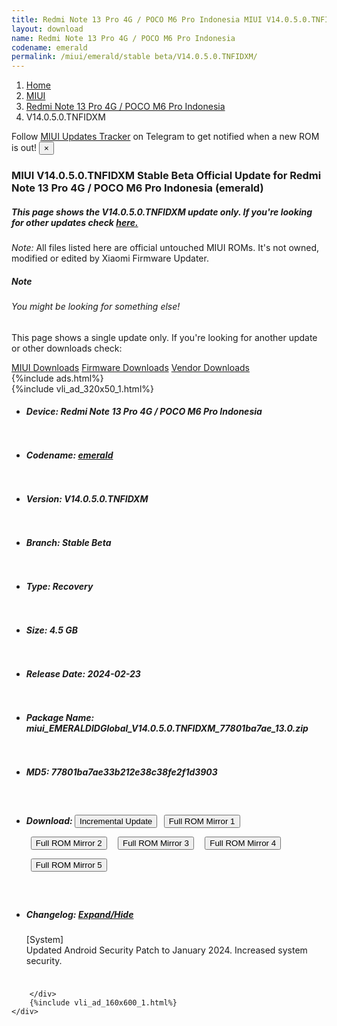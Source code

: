 ```yaml
---
title: Redmi Note 13 Pro 4G / POCO M6 Pro Indonesia MIUI V14.0.5.0.TNFIDXM Update
layout: download
name: Redmi Note 13 Pro 4G / POCO M6 Pro Indonesia
codename: emerald
permalink: /miui/emerald/stable beta/V14.0.5.0.TNFIDXM/
---
```

<nav aria-label="breadcrumb">
    <ol class="breadcrumb">
        <li class="breadcrumb-item"><a href="/">Home</a></li>
        <li class="breadcrumb-item"><a href="/miui/">MIUI</a></li>
        <li class="breadcrumb-item"><a href="/miui/emerald/">Redmi Note 13 Pro 4G / POCO M6 Pro Indonesia</a></li>
        <li class="breadcrumb-item active" aria-current="page">V14.0.5.0.TNFIDXM</li>
    </ol>
</nav>
<div class="alert alert-primary alert-dismissible fade show" role="alert">
    Follow <a href="https://t.me/MIUIUpdatesTracker" class="alert-link">MIUI Updates Tracker</a> on Telegram to get
    notified when a new ROM is out!
    <button type="button" class="close" data-dismiss="alert" aria-label="Close">
        <span aria-hidden="true">&times;</span>
    </button>
</div>
<div class="col-12 mx-auto">
    <h3 class="title bg-light p-2 rounded">MIUI V14.0.5.0.TNFIDXM Stable Beta Official Update for Redmi Note 13 Pro 4G / POCO M6 Pro Indonesia (emerald)</h3>
    <h5>This page shows the V14.0.5.0.TNFIDXM update only. If you're looking for other updates check
        <a href="/miui/emerald/">here.</a></h5>
    <p><i>Note: </i>All files listed here are official untouched MIUI ROMs.
        It's not owned, modified or edited by Xiaomi Firmware Updater.</p>
    <div class="card">
        <div class="card-body">
            <h5 class="card-title">Note</h5>
            <h6 class="card-subtitle mb-2 text-muted">You might be looking for something else!</h6>
            <p class="card-text">This page shows a single update only.
                If you're looking for another update or other downloads check:</p>
            <a href="/miui/" class="card-link">MIUI Downloads</a>
            <a href="/firmware/" class="card-link">Firmware Downloads</a>
            <a href="/vendor/" class="card-link">Vendor Downloads</a>
        </div>
    </div>
    {%include ads.html%}
    <div class="row justify-content-center">
        <div class="col-10" id="downloads">
                    <div class="card card-body">
            {%include vli_ad_320x50_1.html%}
            <ul class="list-unstyled">
                <li style="padding-bottom: 10px;">
                    <h5><b>Device: </b>Redmi Note 13 Pro 4G / POCO M6 Pro Indonesia</h5>
                </li>
                <li style="padding-bottom: 10px;">
                    <h5><b>Codename: </b> <a href="/miui/emerald/" target="_blank">emerald</a> </h5>
                </li>
                <li style="padding-bottom: 10px;">
                    <h5><b>Version: </b>V14.0.5.0.TNFIDXM</h5>
                </li>
                <li style="padding-bottom: 10px;">
                    <h5><b>Branch: </b>Stable Beta</h5>
                </li>
                <li style="padding-bottom: 10px;">
                    <h5><b>Type: </b>Recovery</h5>
                </li>
                <li style="padding-bottom: 10px;">
                    <h5><b>Size: </b>4.5 GB</h5>
                </li>
                <li style="padding-bottom: 10px;">
                    <h5><b>Release Date: </b>2024-02-23</h5>
                </li>
                <li style="padding-bottom: 10px;">
                    <h5><b>Package Name: </b><span id="filename" class="text-dark">miui_EMERALDIDGlobal_V14.0.5.0.TNFIDXM_77801ba7ae_13.0.zip</span></h5>
                </li>
                <li style="padding-bottom: 10px;">
                    <h5><b>MD5: </b><span id="md5" class="text-muted">77801ba7ae33b212e38c38fe2f1d3903</span></h5>
                </li>
                <li style="padding-bottom: 10px;">
                    <h5><b>Download: </b><button type="button" id="incremental_download" class="btn btn-warning" onclick="window.open('https://bigota.d.miui.com/V14.0.5.0.TNFIDXM/miui-blockota-emerald_id_global-V14.0.4.0.TNFIDXM-V14.0.5.0.TNFIDXM-a0a33301cb-13.0.zip', '_blank');"><i class="fa fa-download"></i> Incremental Update</button> <button type="button" id="download" class="btn btn-primary" style="margin: 7px;" onclick="window.open('https://cdn-ota.azureedge.net/V14.0.5.0.TNFIDXM/miui_EMERALDIDGlobal_V14.0.5.0.TNFIDXM_77801ba7ae_13.0.zip', '_blank');"><i class="fa fa-download"></i> Full ROM Mirror 1</button> <button type="button" id="download" class="btn btn-primary" style="margin: 7px;" onclick="window.open('https://cdnorg.d.miui.com/V14.0.5.0.TNFIDXM/miui_EMERALDIDGlobal_V14.0.5.0.TNFIDXM_77801ba7ae_13.0.zip', '_blank');"><i class="fa fa-download"></i> Full ROM Mirror 2</button> <button type="button" id="download" class="btn btn-primary" style="margin: 7px;" onclick="window.open('https://bn.d.miui.com/V14.0.5.0.TNFIDXM/miui_EMERALDIDGlobal_V14.0.5.0.TNFIDXM_77801ba7ae_13.0.zip', '_blank');"><i class="fa fa-download"></i> Full ROM Mirror 3</button> <button type="button" id="download" class="btn btn-primary" style="margin: 7px;" onclick="window.open('https://bigota.d.miui.com/V14.0.5.0.TNFIDXM/miui_EMERALDIDGlobal_V14.0.5.0.TNFIDXM_77801ba7ae_13.0.zip', '_blank');"><i class="fa fa-download"></i> Full ROM Mirror 4</button> <button type="button" id="download" class="btn btn-primary" style="margin: 7px;" onclick="window.open('https://hugeota.d.miui.com/V14.0.5.0.TNFIDXM/miui_EMERALDIDGlobal_V14.0.5.0.TNFIDXM_77801ba7ae_13.0.zip', '_blank');"><i class="fa fa-download"></i> Full ROM Mirror 5</button></h5>
                </li>
                <li style="padding-bottom: 10px;">
                    <h5><b>Changelog: </b><a href="#emerald_1_changelog" data-toggle="collapse" role="button"
                            aria-expanded="false" aria-controls="emerald_1_changelog"> <i class="fa fa-arrow-down"
                                aria-hidden="true"></i> Expand/Hide</a></h5>
                    <div class="collapse" id="emerald_1_changelog">
                        <p id="changelog_text">[System]<br>Updated Android Security Patch to January 2024. Increased system security.</p>
                    </div>
                </li>
            </ul>
        </div>

        </div>
        {%include vli_ad_160x600_1.html%}
    </div>
</div>
